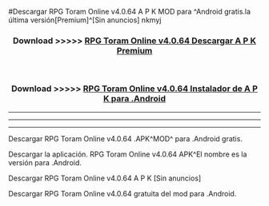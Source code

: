 #Descargar RPG Toram Online v4.0.64 A P K MOD para ^Android gratis.la última versión[Premium]^[Sin anuncios] nkmyj



<div align="center">
<h3>Download >>>>> <a href="https://es-web.web.app/?es= RPG Toram Online v4.0.64">RPG Toram Online v4.0.64 Descargar A P K Premium</a></h3><br>

<h3>Download >>>>> <a href="https://es-web.web.app/?es= RPG Toram Online v4.0.64">RPG Toram Online v4.0.64 Instalador de A P K para .Android</a></h3>
</div>


----------------------------------------------------------

----------------------------------------------------------

----------------------------------------------------------

Descargar RPG Toram Online v4.0.64 .APK^MOD^ para .Android gratis.

Descargar la aplicación. RPG Toram Online v4.0.64 APK^El nombre es la versión para .Android.

Descargar RPG Toram Online v4.0.64 A P K [Sin anuncios]

Descargar RPG Toram Online v4.0.64 gratuita del mod para .Android.